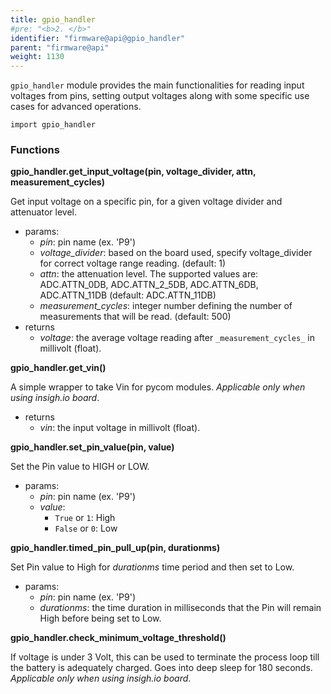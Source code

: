 ```yaml
---
title: gpio_handler
#pre: "<b>2. </b>"
identifier: "firmware@api@gpio_handler"
parent: "firmware@api"
weight: 1130
---
```


`gpio_handler` module provides the main functionalities for reading input voltages from pins, setting output voltages along with some specific use cases for advanced operations.

```
import gpio_handler
```

### Functions

**gpio_handler.get_input_voltage(pin, voltage_divider, attn, measurement_cycles)**

Get input voltage on a specific pin, for a given voltage divider and attenuator level.

- params:
  - _pin_: pin name (ex. 'P9')
  - _voltage_divider_: based on the board used, specify voltage_divider for correct voltage range reading. (default: 1)
  - _attn_: the attenuation level. The supported values are: ADC.ATTN_0DB, ADC.ATTN_2_5DB, ADC.ATTN_6DB, ADC.ATTN_11DB (default: ADC.ATTN_11DB)
  - _measurement_cycles_: integer number defining the number of measurements that will be read. (default: 500)
- returns
  - _voltage_: the average voltage reading after `_measurement_cycles_` in millivolt (float).

**gpio_handler.get_vin()**

A simple wrapper to take Vin for pycom modules. _Applicable only when using insigh.io board_.

- returns
  - _vin_: the input voltage in millivolt (float).

**gpio_handler.set_pin_value(pin, value)**

Set the Pin value to HIGH or LOW.

- params:
  - _pin_: pin name (ex. 'P9')
  - _value_:
    - `True` or `1`: High
    - `False` or `0`: Low

**gpio_handler.timed_pin_pull_up(pin, durationms)**

Set Pin value to High for _durationms_ time period and then set to Low.

- params:
  - _pin_: pin name (ex. 'P9')
  - _durationms_: the time duration in milliseconds that the Pin will remain High before being set to Low.

**gpio_handler.check_minimum_voltage_threshold()**

If voltage is under 3 Volt, this can be used to terminate the process loop till the battery is adequately charged. Goes into deep sleep for 180 seconds. _Applicable only when using insigh.io board_.
